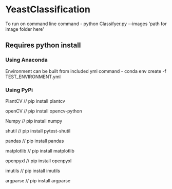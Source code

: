 # YeastClassification
To run on command line
command - python Classifyer.py --images 'path for image folder here'
## Requires python install
### Using Anaconda 
Environment can be built from included yml
command - conda env create -f TEST_ENVIRONMENT.yml

### Using PyPi
PlantCV // pip install plantcv

openCV // pip install opencv-python

Numpy // pip install numpy

shutil // pip install pytest-shutil

pandas // pip install pandas

matplotlib // pip install matplotlib

openpyxl // pip install openpyxl

imutils // pip install imutils

argparse // pip install argparse
